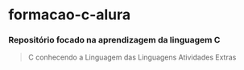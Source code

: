 # formacao-c-alura
### Repositório focado na aprendizagem da linguagem C
> C conhecendo a Linguagem das Linguagens
> Atividades Extras
>